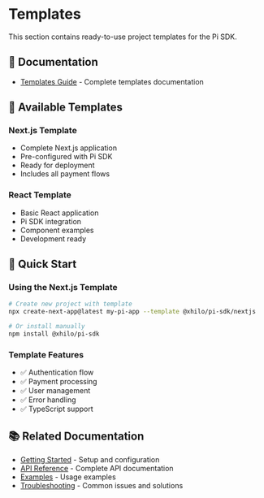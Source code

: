 # Templates

This section contains ready-to-use project templates for the Pi SDK.

## 📖 Documentation

- [Templates Guide](./templates.md) - Complete templates documentation

## 🎯 Available Templates

### Next.js Template
- Complete Next.js application
- Pre-configured with Pi SDK
- Ready for deployment
- Includes all payment flows

### React Template
- Basic React application
- Pi SDK integration
- Component examples
- Development ready

## 🚀 Quick Start

### Using the Next.js Template
```bash
# Create new project with template
npx create-next-app@latest my-pi-app --template @xhilo/pi-sdk/nextjs

# Or install manually
npm install @xhilo/pi-sdk
```

### Template Features
- ✅ Authentication flow
- ✅ Payment processing
- ✅ User management
- ✅ Error handling
- ✅ TypeScript support

## 📚 Related Documentation

- [Getting Started](../getting-started/) - Setup and configuration
- [API Reference](../api-reference/) - Complete API documentation
- [Examples](../examples/) - Usage examples
- [Troubleshooting](../troubleshooting/) - Common issues and solutions

